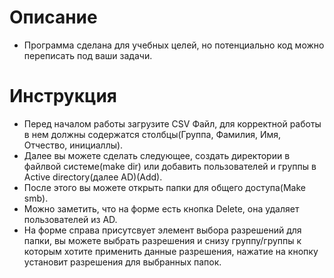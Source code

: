 # Описание
* Программа сделана для учебных целей, но потенциально код можно переписать под ваши задачи.

# Инструкция
* Перед началом работы загрузите CSV Файл, для корректной работы в нем должны содержатся столбцы(Группа, Фамилия, Имя, Отчество, инициаллы).
* Далее вы можете сделать следующее, создать директории в файлвой системе(make dir) или добавить пользователей и группы в Active directory(далее AD)(Add).
* После этого вы можете открыть папки для общего доступа(Make smb).
* Можно заметить, что на форме есть кнопка Delete, она удаляет пользователей из AD.
* На форме справа присутсвует элемент выбора разрешений для папки, вы можете выбрать разрешения и снизу группу/группы к которым хотите применить данные разрешения, нажатие на кнопку установит разрешения для выбранных папок.
